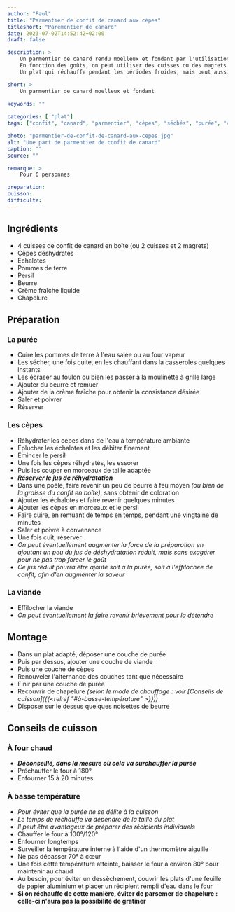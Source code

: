 ```yaml
---
author: "Paul"
title: "Parmentier de confit de canard aux cèpes"
titleshort: "Parementier de canard"
date: 2023-07-02T14:52:42+02:00
draft: false

description: >
    Un parmentier de canard rendu moelleux et fondant par l'utilisation de confit.<br>
    En fonction des goûts, on peut utiliser des cuisses ou des magrets.<br>
    Un plat qui réchauffe pendant les périodes froides, mais peut aussi se déguster en été !

short: >
    Un parmentier de canard moelleux et fondant
    
keywords: ""

categories: [ "plat"]
tags: ["confit", "canard", "parmentier", "cèpes", "séchés", "purée", "cuisses", "magret", "chapelure", "crème liquide", "beurre"]

photo: "parmentier-de-confit-de-canard-aux-cepes.jpg"
alt: "Une part de parmentier de confit de canard"
caption: ""
source: ""

remarque: >
    Pour 6 personnes

preparation: 
cuisson: 
difficulte:
---
```



## Ingrédients
- 4 cuisses de confit de canard en boîte (ou 2 cuisses et 2 magrets)
- Cèpes déshydratés
- Échalotes
- Pommes de terre
- Persil
- Beurre
- Crème fraîche liquide
- Chapelure

## Préparation
### La purée
- Cuire les pommes de terre à l'eau salée ou au four vapeur
- Les sécher, une fois cuite, en les chauffant dans la casseroles quelques instants
- Les écraser au foulon ou bien les passer à la moulinette à grille large
- Ajouter du beurre et remuer
- Ajouter de la crème fraîche pour obtenir la consistance désirée
- Saler et poivrer
- Réserver
### Les cèpes
- Réhydrater les cèpes dans de l'eau à température ambiante
- Éplucher les échalotes et les débiter finement
- Émincer le persil
- Une fois les cèpes réhydratés, les essorer
- Puis les couper en morceaux de taille adaptée
- ***Réserver le jus de réhydratation***
- Dans une poêle, faire revenir un peu de beurre à feu moyen *(ou bien de la graisse du confit en boîte)*, sans obtenir de coloration
- Ajouter les échalotes et faire revenir quelques minutes
- Ajouter les cèpes en morceaux et le persil
- Faire cuire, en remuant de temps en temps, pendant une vingtaine de minutes 
- Saler et poivre à convenance
- Une fois cuit, réserver
- *On peut éventuellement augmenter la force de la préparation en ajoutant un peu du jus de déshydratation réduit, mais sans exagérer pour ne pas trop forcer le goût*
- *Ce jus réduit pourra être ajouté soit à la purée, soit à l'effilochée de confit, afin d'en augmenter la saveur*
### La viande
- Effilocher la viande
- *On peut éventuellement la faire revenir brièvement pour la détendre*
## Montage
- Dans un plat adapté, déposer une couche de purée
- Puis par dessus, ajouter une couche de viande
- Puis une couche de cèpes
- Renouveler l'alternance des couches tant que nécessaire
- Finir par une couche de purée
- Recouvrir de chapelure *(selon le mode de chauffage : voir [Conseils de cuisson]({{<relref "#à-basse-température" >}}))*
- Disposer sur le dessus quelques noisettes de beurre

## Conseils de cuisson
### À four chaud
- ***Déconseillé, dans la mesure où cela va surchauffer la purée***
- Préchauffer le four à 180°
- Enfourner 15 à 20 minutes
### À basse température
- *Pour éviter que la purée ne se délite à la cuisson*
- *Le temps de réchauffe va dépendre de la taille du plat*
- *Il peut être avantageux de préparer des récipients individuels*
- Chauffer le four à 100°/120°
- Enfourner longtemps
- Surveiller la température interne à l'aide d'un thermomètre aiguille
- Ne pas dépasser 70° à c&oelig;ur
- Une fois cette température atteinte, baisser le four à environ 80° pour maintenir au chaud
- Au besoin, pour éviter un dessèchement, couvrir les plats d'une feuille de papier aluminium et placer un récipient rempli d'eau dans le four
- **Si on réchauffe de cette manière, éviter de parsemer de chapelure : celle-ci n'aura pas la possibilité de gratiner**